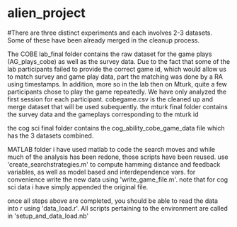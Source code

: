 # alien_project
#There are three distinct experiments and each involves 2-3 datasets. Some of these have been already merged in the cleanup process.

The COBE lab_final folder contains the raw dataset for the game plays (AG_plays_cobe) as well as the survey data. 
Due to the fact that some of the lab participants failed to provide the correct game id, which would allow us to match survey and game play data, part the matching was done by a RA  using timestamps. In addition, more so in the lab then on Mturk, quite a few participants chose to play the game repeatedly. We have only analyzed the first session for each participant. 
cobegame.csv is the cleaned up and merge dataset that will be used subequently. 
the mturk final folder contains the survey data and the gameplays corresponding to the mturk id

the cog sci final folder contains the cog_ability_cobe_game_data file which has the 3 datasets combined.

MATLAB folder
i have used matlab to code the search moves and while much of the analysis has been redone, those scripts have been reused. use 'create_searchstrategies.m' to compute hamming distance and feedback variables, as well as model based and interdependence vars. for convenience write the new data using 'write_game_file.m'. note that for cog sci data i have simply appended the original file. 

once all steps above are completed, you should be able to read the data into r using 'data_load.r'. All scripts pertaining to the environment are called in 'setup_and_data_load.nb'
